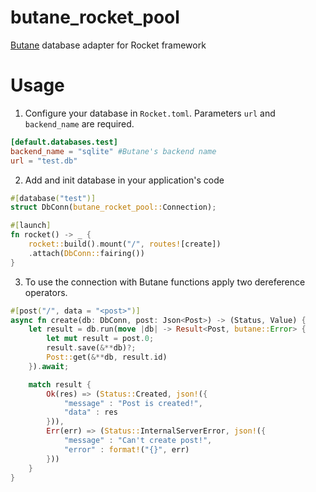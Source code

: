 # butane_rocket_pool
[Butane](https://github.com/Electron100/butane) database adapter for Rocket framework
# Usage

1. Configure your database in `Rocket.toml`. Parameters `url` and `backend_name` are required.
 ```toml
 [default.databases.test]
 backend_name = "sqlite" #Butane's backend name
 url = "test.db"
 ```

2. Add and init database in your application's code
```rust
#[database("test")]
struct DbConn(butane_rocket_pool::Connection); 

#[launch]
fn rocket() -> _ {
    rocket::build().mount("/", routes![create])
    .attach(DbConn::fairing())
}
```
 3. To use the connection with Butane functions apply two dereference operators.

```rust
#[post("/", data = "<post>")]
async fn create(db: DbConn, post: Json<Post>) -> (Status, Value) {
    let result = db.run(move |db| -> Result<Post, butane::Error> {
        let mut result = post.0;
        result.save(&**db)?;
        Post::get(&**db, result.id)
    }).await;

    match result {
        Ok(res) => (Status::Created, json!({
            "message" : "Post is created!",
            "data" : res
        })),
        Err(err) => (Status::InternalServerError, json!({
            "message" : "Can't create post!",
            "error" : format!("{}", err)
        }))
    }
}
```

